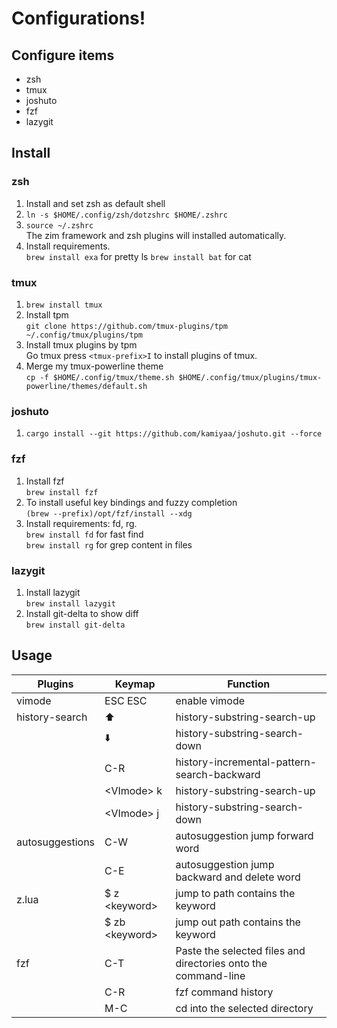 # Configurations!

## Configure items
- zsh
- tmux
- joshuto
- fzf
- lazygit

## Install

### zsh
1. Install and set zsh as default shell
2. `ln -s $HOME/.config/zsh/dotzshrc $HOME/.zshrc`
3. `source ~/.zshrc`  
  The zim framework and zsh plugins will installed automatically.
4. Install requirements.  
  `brew install exa` for pretty ls
  `brew install bat` for cat

### tmux
1. `brew install tmux`
2. Install tpm  
  `git clone https://github.com/tmux-plugins/tpm ~/.config/tmux/plugins/tpm`
3. Install tmux plugins by tpm  
  Go tmux press `<tmux-prefix>I` to install plugins of tmux.
4. Merge my tmux-powerline theme  
  `cp -f $HOME/.config/tmux/theme.sh $HOME/.config/tmux/plugins/tmux-powerline/themes/default.sh`

### joshuto
1. `cargo install --git https://github.com/kamiyaa/joshuto.git --force`

### fzf
1. Install fzf  
  `brew install fzf`
2. To install useful key bindings and fuzzy completion  
  `(brew --prefix)/opt/fzf/install --xdg`
3. Install requirements: fd, rg.  
  `brew install fd` for fast find  
  `brew install rg` for grep content in files  

### lazygit
1. Install lazygit  
  `brew install lazygit`
2. Install git-delta to show diff  
  `brew install git-delta`

## Usage

| Plugins         | Keymap           | Function                                                       |
|-----------------|------------------|----------------------------------------------------------------|
| vimode          | ESC ESC          | enable vimode                                                  |
| history-search  | :arrow_up:       | history-substring-search-up                                    |
|                 | :arrow_down:     | history-substring-search-down                                  |
|                 | C-R              | history-incremental-pattern-search-backward                    |
|                 | \<VImode\> k     | history-substring-search-up                                    |
|                 | \<VImode\> j     | history-substring-search-down                                  |
| autosuggestions | C-W              | autosuggestion jump forward word                               |
|                 | C-E              | autosuggestion jump backward and delete word                   |
| z.lua           | $ z \<keyword\>  | jump to path contains the keyword                              |
|                 | $ zb \<keyword\> | jump out path contains the keyword                             |
| fzf             | C-T              | Paste the selected files and directories onto the command-line |
|                 | C-R              | fzf command history                                            |
|                 | M-C              | cd into the selected directory                                 |
